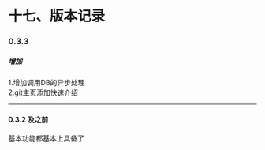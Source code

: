 # 十七、版本记录

### 0.3.3
##### 增加
1.增加调用DB的异步处理<br/>
2.git主页添加快速介绍<br/>

---

#### 0.3.2 及之前
基本功能都基本上具备了